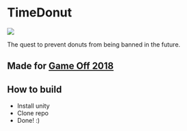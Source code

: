 # TimeDonut
![](./Assets/Resources/logo.png)

The quest to prevent donuts from being banned in the future.

## Made for [Game Off 2018](https://failcake.itch.io/)

## How to build
- Install unity
- Clone repo
- Done! :)
